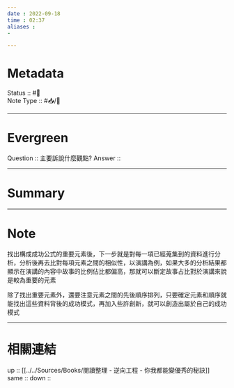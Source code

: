 ```yaml
---
date : 2022-09-18
time : 02:37
aliases :
- 

---
```


# Metadata
Status :: #🌱 <br>
Note Type :: #📥/📘 <br>

---
# Evergreen
Question :: 主要訴說什麼觀點?
Answer :: 


---

# Summary


---

# Note
找出構成成功公式的重要元素後，下一步就是對每一項已經蒐集到的資料進行分析，分析後再去比對每項元素之間的相似性，以演講為例，如果大多的分析結果都顯示在演講的內容中故事的比例佔比都偏高，那就可以斷定故事占比對於演講來說是較為重要的元素

除了找出重要元素外，還要注意元素之間的先後順序排列，只要確定元素和順序就能找出這些資料背後的成功模式，再加入些許創新，就可以創造出屬於自己的成功模式

---

# 相關連結

up :: [[../../Sources/Books/閱讀整理 - 逆向工程 - 你我都能變優秀的秘訣]]
same :: 
down :: 


